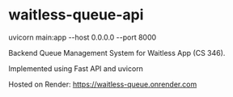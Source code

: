 # waitless-queue-api

uvicorn main:app --host 0.0.0.0 --port 8000

Backend Queue Management System for Waitless App (CS 346).

Implemented using Fast API and uvicorn

Hosted on Render: https://waitless-queue.onrender.com

